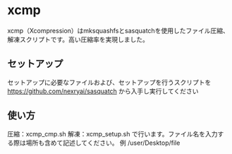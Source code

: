 # xcmp
xcmp（Xcompression）はmksquashfsとsasquatchを使用したファイル圧縮、解凍スクリプトです。高い圧縮率を実現しました。
## セットアップ
セットアップに必要なファイルおよび、セットアップを行うスクリプトを https://github.com/nexryai/sasquatch から入手し実行してください
## 使い方
圧縮：xcmp_cmp.sh
解凍：xcmp_setup.sh
で行います。ファイル名を入力する際は場所も含めて記述してください。
例 /user/Desktop/file
